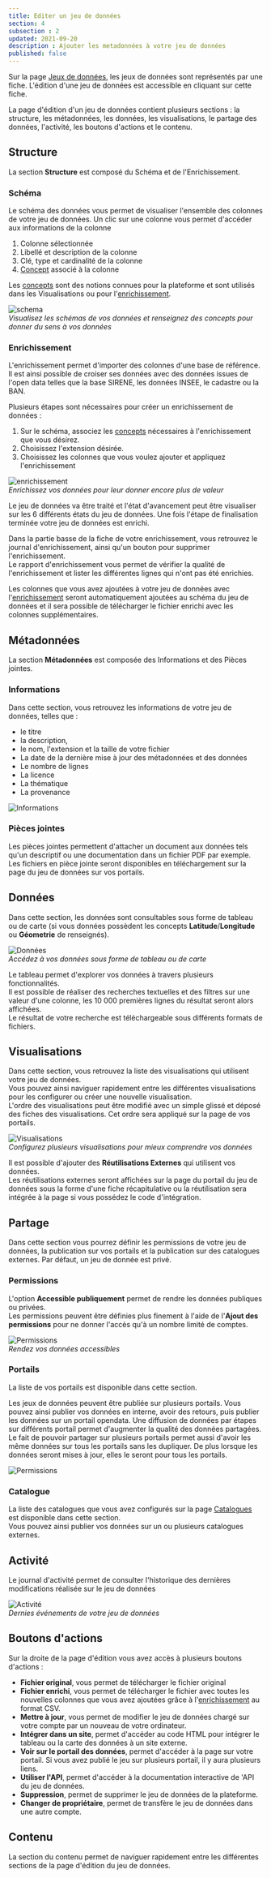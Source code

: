 ```yaml
---
title: Editer un jeu de données
section: 4
subsection : 2
updated: 2021-09-20
description : Ajouter les metadonnées à votre jeu de données
published: false
---
```


Sur la page [Jeux de données](https://koumoul.com/s/data-fair/datasets), les jeux de données sont représentés par une fiche. L'édition d'une jeu de données est accessible en cliquant sur cette fiche.

La page d'édition d'un jeu de données contient plusieurs sections : la structure, les métadonnées, les données, les visualisations, le partage des données, l'activité, les boutons d'actions et le contenu.

## Structure
La section **Structure** est composé du Schéma et de l'Enrichissement.

### Schéma
Le schéma des données vous permet de visualiser l'ensemble des colonnes de votre jeu de données.
Un clic sur une colonne vous permet d'accéder aux informations de la colonne
1. Colonne sélectionnée
2. Libellé et description de la colonne
3. Clé, type et cardinalité de la colonne
4. [Concept](./user-guide/concept) associé à la colonne

<p>
</p>

Les [concepts](./user-guide/concept) sont des notions connues pour la plateforme et sont utilisés dans les Visualisations ou pour l'[enrichissement](./user-guide/enrichment).  

![schema](./images/user-guide/dataset-schema-edit.jpg)  
*Visualisez les schémas de vos données et renseignez des concepts pour donner du sens à vos données*

### Enrichissement

L'enrichissement permet d'importer des colonnes d'une base de référence. Il est ainsi possible de croiser ses données avec des données issues de l'open data telles que la base SIRENE, les données INSEE, le cadastre ou la BAN.

Plusieurs étapes sont nécessaires pour créer un enrichissement de données :

1. Sur le schéma, associez les [concepts](./user-guide/concept) nécessaires à l'enrichissement que vous désirez.
2. Choisissez l'extension désirée.
3. Choisissez les colonnes que vous voulez ajouter et appliquez l'enrichissement

![enrichissement](./images/user-guide/dataset-enrichement.jpg)  
*Enrichissez vos données pour leur donner encore plus de valeur*

Le jeu de données va être traité et l'état d'avancement peut être visualiser sur les 6 différents états du jeu de données. Une fois l'étape de finalisation terminée votre jeu de données est enrichi.

Dans la partie basse de la fiche de votre enrichissement, vous retrouvez le journal d'enrichissement, ainsi qu'un bouton pour supprimer l'enrichissement.  
Le rapport d'enrichissement vous permet de vérifier la qualité de l'enrichissement et lister les différentes lignes qui n'ont pas été enrichies.

Les colonnes que vous avez ajoutées à votre jeu de données avec l'[enrichissement](./user-guide/enrichment) seront automatiquement ajoutées au schéma du jeu de données et il sera possible de télécharger le fichier enrichi avec les colonnes supplémentaires.

## Métadonnées
La section **Métadonnées** est composée des Informations et des Pièces jointes.

### Informations
Dans cette section, vous retrouvez les informations de votre jeu de données, telles que :
* le titre
* la description,
* le nom, l'extension et la taille de votre fichier
* La date de la dernière mise à jour des métadonnées et des données
* Le nombre de lignes
* La licence
* La thématique
* La provenance

![Informations](./images/user-guide/dataset-informations.jpg)

### Pièces jointes

Les pièces jointes permettent d'attacher un document aux données tels qu'un descriptif ou une documentation dans un fichier PDF par exemple.  
Les fichiers en pièce jointe seront disponibles en téléchargement sur la page du jeu de données sur vos portails.

## Données

Dans cette section, les données sont consultables sous forme de tableau ou de carte (si vous données possèdent les concepts **Latitude**/**Longitude** ou **Géometrie** de renseignés).

![Données](./images/user-guide/dataset-donnees.jpg)  
*Accédez à vos données sous forme de tableau ou de carte*

Le tableau permet d'explorer vos données à travers plusieurs fonctionnalités.  
Il est possible de réaliser des recherches textuelles et des filtres sur une valeur d'une colonne, les 10 000 premières lignes du résultat seront alors affichées.  
Le résultat de votre recherche est téléchargeable sous différents formats de fichiers.

## Visualisations
Dans cette section, vous retrouvez la liste des visualisations qui utilisent votre jeu de données.  
Vous pouvez ainsi naviguer rapidement entre les différentes visualisations pour les configurer ou créer une nouvelle visualisation.  
L'ordre des visualisations peut être modifié avec un simple glissé et déposé des fiches des visualisations. Cet ordre sera appliqué sur la page de vos portails.

![Visualisations](./images/user-guide/dataset-visualisations-edit.jpg)  
*Configurez plusieurs visualisations pour mieux comprendre vos données*

Il est possible d'ajouter des **Réutilisations Externes** qui utilisent vos données.  
Les réutilisations externes seront affichées sur la page du portail du jeu de données sous la forme d'une fiche récapitulative ou la réutilisation sera intégrée à la page si vous possédez le code d'intégration.

## Partage

Dans cette section vous pourrez définir les permissions de votre jeu de données, la publication sur vos portails et la publication sur des catalogues externes. Par défaut, un jeu de donnée est privé.


### Permissions
L'option **Accessible publiquement** permet de rendre les données publiques ou privées.  
Les permissions peuvent être définies plus finement à l'aide de l'**Ajout des permissions** pour ne donner l'accès qu'à un nombre limité de comptes.

![Permissions](./images/user-guide/dataset-permissions.jpg)  
*Rendez vos données accessibles*

### Portails

La liste de vos portails est disponible dans cette section.

Les jeux de données peuvent être publiée sur plusieurs portails. Vous pouvez ainsi publier vos données en interne, avoir des retours, puis publier les données sur un portail opendata. Une diffusion de données par étapes sur différents portail permet d'augmenter la qualité des données partagées.  
Le fait de pouvoir partager sur plusieurs portails permet aussi d'avoir les même données sur tous les portails sans les dupliquer. De plus lorsque les données seront mises à jour, elles le seront pour tous les portails.

![Permissions](./images/user-guide/dataset-partage.jpg)

### Catalogue

La liste des catalogues que vous avez configurés sur la page [Catalogues](./user-guide/catalogues) est disponible dans cette section.  
Vous pouvez ainsi publier vos données sur un ou plusieurs catalogues externes.

## Activité

Le journal d'activité permet de consulter l'historique des dernières modifications réalisée sur le jeu de données

![Activité](./images/user-guide/dataset-activity.jpg)  
*Dernies événements de votre jeu de données*

## Boutons d'actions
Sur la droite de la page d'édition vous avez accès à plusieurs boutons d'actions :

* **Fichier original**, vous permet de télécharger le fichier original
* **Fichier enrichi**, vous permet de télécharger le fichier avec toutes les nouvelles colonnes que vous avez ajoutées grâce à l'[enrichissement](./user-guide/enrichment) au format CSV.
* **Mettre à jour**, vous permet de modifier le jeu de données chargé sur votre compte par un nouveau de votre ordinateur.
* **Intégrer dans un site**, permet d'accéder au code HTML pour intégrer le tableau ou la carte des données à un site externe.
* **Voir sur le portail des données**, permet d'accéder à la page sur votre portail. Si vous avez publié le jeu sur plusieurs portail, il y aura plusieurs liens.
* **Utiliser l'API**, permet d'accéder à la documentation interactive de 'API du jeu de données.
* **Suppression**, permet de supprimer le jeu de données de la plateforme.
* **Changer de propriétaire**, permet de transfère le jeu de données dans une autre compte.

## Contenu
La section du contenu permet de naviguer rapidement entre les différentes sections de la page d'édition du jeu de données.
